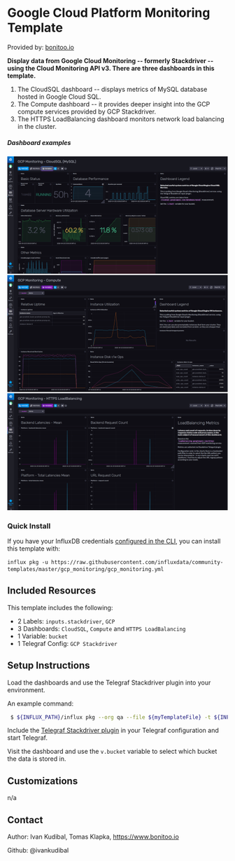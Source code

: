 # Google Cloud Platform Monitoring Template

Provided by: [bonitoo.io](.)

**Display data from Google Cloud Monitoring -- formerly Stackdriver -- using the
Cloud Monitoring API v3. There are three dashboards in this template.**

1. The CloudSQL dashboard -- displays metrics of MySQL database hosted in Google
   Cloud SQL.
2. The Compute dashboard -- it provides deeper insight into the GCP compute
   services provided by GCP Stackdriver.
3. The HTTPS LoadBalancing dashboard monitors network load balancing in the cluster.

##### Dashboard examples

![GCP Monitoring Cloud SQL](img/gcp-monitoring-cloudsql.png)
![GCP Monitoring Compute](img/gcp-monitoring-compute.png)
![GCP Monitoring LoadBalancing](img/gcp-monitoring-loadbalancing.png)

### Quick Install

If you have your InfluxDB credentials [configured in the CLI](Vhttps://v2.docs.influxdata.com/v2.0/reference/cli/influx/config/), you can install this template with:

```
influx pkg -u https://raw.githubusercontent.com/influxdata/community-templates/master/gcp_monitoring/gcp_monitoring.yml
```

## Included Resources

This template includes the following:

- 2 Labels: `inputs.stackdriver`, `GCP`
- 3 Dashboards: `CloudSQL`, `Compute` and `HTTPS LoadBalancing`
- 1 Variable: `bucket`
- 1 Telegraf Config: `GCP Stackdriver`

## Setup Instructions


Load the dashboards and use the Telegraf Stackdriver plugin into your
environment.

An example command:
```bash
 $ ${INFLUX_PATH}/influx pkg --org qa --file ${myTemplateFile} -t ${INFLUX_TOKEN}
```

Include the [Telegraf Stackdriver plugin](https://github.com/influxdata/telegraf/tree/master/plugins/inputs/stackdriver) in your Telegraf configuration and start Telegraf.


Visit the dashboard and use the `v.bucket` variable to select which bucket the data is stored in.


## Customizations

n/a

## Contact

Author: Ivan Kudibal, Tomas Klapka, https://www.bonitoo.io

Github: @ivankudibal
